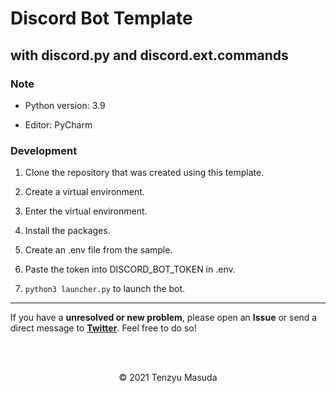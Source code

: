 # Discord Bot Template

## with discord.py and discord.ext.commands

### Note

- Python version: 3.9

- Editor: PyCharm

### Development

1. Clone the repository that was created using this template.

2. Create a virtual environment.

3. Enter the virtual environment.

4. Install the packages.

5. Create an .env file from the sample.

6. Paste the token into DISCORD_BOT_TOKEN in .env.

7. `python3 launcher.py` to launch the bot.

<hr>

If you have a **unresolved or new problem**, please open an **Issue** or send a direct message to **[Twitter](https://twitter.com/tenzyumasuda)**. Feel free to do so!

<br><br>

<p align="center">©️ 2021 Tenzyu Masuda</p>

<br><br>